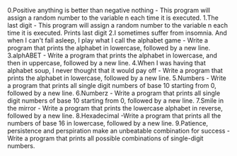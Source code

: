 0.Positive anything is better than negative nothing - This program will assign a random number to the variable n each time it is executed. 
1.The last digit - This program will assign a random number to the variable n each time it is executed. Prints last digit
2.I sometimes suffer from insomnia. And when I can't fall asleep, I play what I call the alphabet game - Write a program that prints the alphabet in lowercase, followed by a new line.
3.alphABET - Write a program that prints the alphabet in lowercase, and then in uppercase, followed by a new line.
4.When I was having that alphabet soup, I never thought that it would pay off - Write a program that prints the alphabet in lowercase, followed by a new line.
5.Numbers - Write a program that prints all single digit numbers of base 10 starting from 0, followed by a new line.
6.Numberz - Write a program that prints all single digit numbers of base 10 starting from 0, followed by a new line. 
7.Smile in the mirror - Write a program that prints the lowercase alphabet in reverse, followed by a new line.
8.Hexadecimal -Write a program that prints all the numbers of base 16 in lowercase, followed by a new line.
9.Patience, persistence and perspiration make an unbeatable combination for success - Write a program that prints all possible combinations of single-digit numbers.

